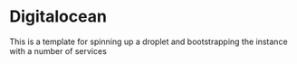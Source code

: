 # Digitalocean

This is a template for spinning up a droplet and bootstrapping the instance with a number of services
